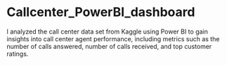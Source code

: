 # Callcenter_PowerBI_dashboard
I analyzed the call center data set from Kaggle using Power BI to gain insights into call center agent performance, including metrics such as the number of calls answered, number of calls received, and top customer ratings.
